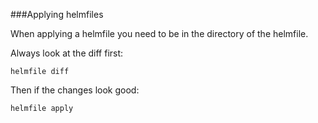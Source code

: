 ###Applying helmfiles

When applying a helmfile you need to be in the directory of the helmfile.

Always look at the diff first:

```
helmfile diff
```

Then if the changes look good:

```
helmfile apply
```

